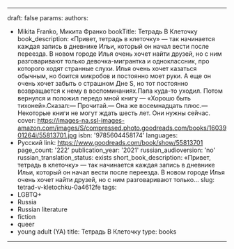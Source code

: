 ---
draft: false
params:
  authors:
  - Mikita Franko, Микита Франко
  bookTitle: Тетрадь В Клеточку
  book_description: «Привет, тетрадь в клеточку» — так начинается каждая запись в
    дневнике Ильи, который он начал вести после переезда. В новом городе Илья очень
    хочет найти друзей, но с ним разговаривают только девочка-мигрантка и одноклассник,
    про которого ходят странные слухи. Илья очень хочет казаться обычным, но боится
    микробов и постоянно моет руки. А еще он очень хочет забыть о страшном Дне S,
    но тот постоянно возвращается к нему в воспоминаниях.Папа куда-то уходил. Потом
    вернулся и положил передо мной книгу — «Хорошо быть тихоней».Сказал:— Прочитай.—
    Она же восемнадцать плюс.— Некоторые книги не могут ждать шесть лет. Они нужны
    сейчас.
  cover: https://images-na.ssl-images-amazon.com/images/S/compressed.photo.goodreads.com/books/1603901264i/55813701.jpg
  isbn: '9785604458174'
  languages:
  - Русский
  link: https://www.goodreads.com/book/show/55813701
  page_count: '222'
  publication_year: '2021'
  russian_audioversion: 'no'
  russian_translation_status: exists
  short_book_description: «Привет, тетрадь в клеточку» — так начинается каждая запись
    в дневнике Ильи, который он начал вести после переезда. В новом городе Илья очень
    хочет найти друзей, но с ним разговаривают только...
  slug: tetrad-v-kletochku-0a4612fe
  tags:
  - LGBTQ+
  - Russia
  - Russian literature
  - fiction
  - queer
  - young adult (YA)
title: Тетрадь В Клеточку
type: books
------
